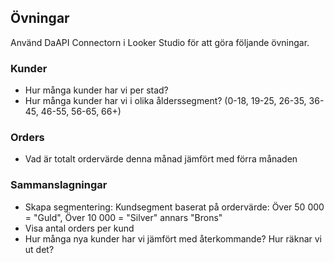 ## Övningar

Använd DaAPI Connectorn i Looker Studio för att göra följande övningar.

### Kunder
* Hur många kunder har vi per stad?
* Hur många kunder har vi i olika ålderssegment? (0-18, 19-25, 26-35, 36-45, 46-55, 56-65, 66+)

### Orders
* Vad är totalt ordervärde denna månad jämfört med förra månaden

### Sammanslagningar
* Skapa segmentering: Kundsegment baserat på ordervärde: Över 50 000 = "Guld", Över 10 000 = "Silver" annars "Brons"
* Visa antal orders per kund
* Hur många nya kunder har vi jämfört med återkommande? Hur räknar vi ut det?